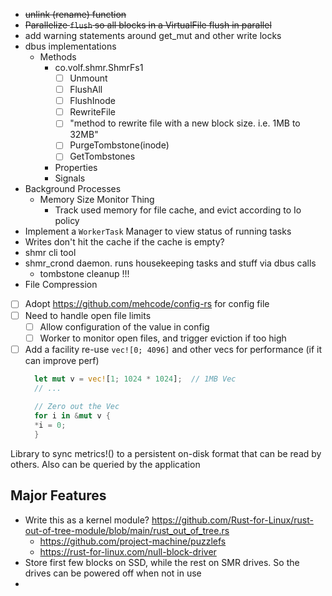 - ~~unlink (rename) function~~
- ~~Parallelize `flush` so all blocks in a VirtualFile flush in parallel~~
- add warning statements around get_mut and other write locks
- dbus implementations
  - Methods
    - co.volf.shmr.ShmrFs1
      - [ ] Unmount
      - [ ] FlushAll
      - [ ] FlushInode
      - [ ] RewriteFile
      - [ ] "method to rewrite file with a new block size. i.e. 1MB to 32MB"
      - [ ] PurgeTombstone(inode)
      - [ ] GetTombstones
    - Properties
    - Signals
- Background Processes
  - Memory Size Monitor Thing
    - Track used memory for file cache, and evict according to Io policy
- Implement a `WorkerTask` Manager to view status of running tasks
- Writes don't hit the cache if the cache is empty?
- shmr cli tool
- shmr_crond daemon. runs housekeeping tasks and stuff via dbus calls
  - tombstone cleanup !!!
- File Compression
- [ ] Adopt https://github.com/mehcode/config-rs for config file
- [ ] Need to handle open file limits
  - [ ] Allow configuration of the value in config
  - [ ] Worker to monitor open files, and trigger eviction if too high
- [ ] Add a facility re-use `vec![0; 4096]` and other vecs for performance (if it can improve perf)
  ```rust
    let mut v = vec![1; 1024 * 1024];  // 1MB Vec
    // ...
    
    // Zero out the Vec
    for i in &mut v {
    *i = 0;
    }
  ```

Library to sync metrics!() to a persistent on-disk format that can be read by others. Also can be queried by the application 

## Major Features
- Write this as a kernel module? https://github.com/Rust-for-Linux/rust-out-of-tree-module/blob/main/rust_out_of_tree.rs
  - https://github.com/project-machine/puzzlefs
  - https://rust-for-linux.com/null-block-driver
- Store first few blocks on SSD, while the rest on SMR drives. So the drives can be powered off when not in use
- 